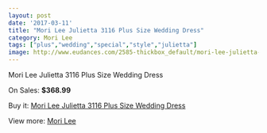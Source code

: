 ```yaml
---
layout: post
date: '2017-03-11'
title: "Mori Lee Julietta 3116 Plus Size Wedding Dress"
category: Mori Lee
tags: ["plus","wedding","special","style","julietta"]
image: http://www.eudances.com/2585-thickbox_default/mori-lee-julietta-3116-plus-size-wedding-dress.jpg
---
```

Mori Lee Julietta 3116 Plus Size Wedding Dress

On Sales: **$368.99**
<a href="https://www.eudances.com/en/mori-lee/862-mori-lee-julietta-3116-plus-size-wedding-dress.html"><amp-img layout="responsive" width="600" height="600" src="//www.eudances.com/2585-thickbox_default/mori-lee-julietta-3116-plus-size-wedding-dress.jpg" alt="Mori Lee Julietta 3116 Plus Size Wedding Dress 0" /></a>
<a href="https://www.eudances.com/en/mori-lee/862-mori-lee-julietta-3116-plus-size-wedding-dress.html"><amp-img layout="responsive" width="600" height="600" src="//www.eudances.com/2587-thickbox_default/mori-lee-julietta-3116-plus-size-wedding-dress.jpg" alt="Mori Lee Julietta 3116 Plus Size Wedding Dress 1" /></a>
<a href="https://www.eudances.com/en/mori-lee/862-mori-lee-julietta-3116-plus-size-wedding-dress.html"><amp-img layout="responsive" width="600" height="600" src="//www.eudances.com/2586-thickbox_default/mori-lee-julietta-3116-plus-size-wedding-dress.jpg" alt="Mori Lee Julietta 3116 Plus Size Wedding Dress 2" /></a>

Buy it: [Mori Lee Julietta 3116 Plus Size Wedding Dress](https://www.eudances.com/en/mori-lee/862-mori-lee-julietta-3116-plus-size-wedding-dress.html "Mori Lee Julietta 3116 Plus Size Wedding Dress")

View more: [Mori Lee](https://www.eudances.com/en/9-mori-lee "Mori Lee")